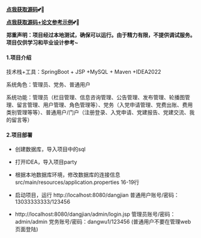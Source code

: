 **[点我获取源码](https://x-x.fun/e/KK0f396180WGG)💕🤞**

**[点我获取源码+论文参考示例](https://x-x.fun/e/MKbc0a512eycr)💕🤞**

**郑重声明：项目经过本地测试，确保可以运行。由于精力有限，不提供调试服务。项目仅供学习和毕业设计参考~**

#### 1.项目介绍

技术栈+工具：SpringBoot + JSP +MySQL + Maven +IDEA2022

系统角色：管理员、党务、普通用户

系统功能：管理员（栏目管理、信息咨询管理、公告管理、发布管理、轮播图管理、留言管理、用户管理、角色管理等）、党务（入党申请管理、党费出账、费用类别管理等等）、普通用户/门户（注册登录、入党申请、党建报告、党建交流、我的留言等）

#### 2.项目部署

- 创建数据库，导入项目中的sql

- 打开IDEA，导入项目party

- 根据本地数据库环境，修改数据库的连接信息 src/main/resources/application.properties 16-19行

- 启动项目，运行 http://localhost:8080/dangjian 普通用户账号/密码：13033333333/123456 

- http://localhost:8080/dangjian/admin/login.jsp 管理员账号/密码：admin/admin  党务账号/密码：dangwu1/123456 (普通用户不要在管理web页面登陆)